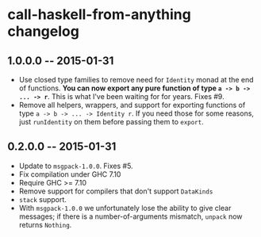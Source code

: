 # call-haskell-from-anything changelog

## 1.0.0.0 -- 2015-01-31

* Use closed type families to remove need for `Identity` monad at the end of functions.
  **You can now export any pure function of type `a -> b -> ... -> r`**.
  This is what I've been waiting for for years. Fixes #9.
* Remove all helpers, wrappers, and support for exporting functions of type `a -> b -> ... -> Identity r`. If you need those for some reasons, just `runIdentity` on them before passing them to `export`.

## 0.2.0.0 -- 2015-01-31

* Update to `msgpack-1.0.0`. Fixes #5.
* Fix compilation under GHC 7.10
* Require GHC >= 7.10
* Remove support for compilers that don't support `DataKinds`
* `stack` support.
* With `msgpack-1.0.0` we unfortunately lose the ability to give clear messages; if there is a number-of-arguments mismatch, `unpack` now returns `Nothing`.
